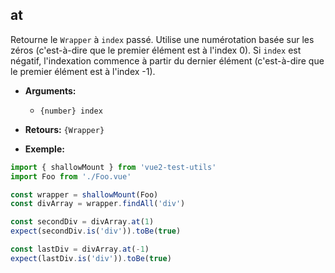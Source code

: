## at

Retourne le `Wrapper` à `index` passé. Utilise une numérotation basée sur les zéros (c'est-à-dire que le premier élément est à l'index 0).
Si `index` est négatif, l'indexation commence à partir du dernier élément (c'est-à-dire que le premier élément est à l'index -1).

- **Arguments:**

  - `{number} index`

- **Retours:** `{Wrapper}`

- **Exemple:**

```js
import { shallowMount } from 'vue2-test-utils'
import Foo from './Foo.vue'

const wrapper = shallowMount(Foo)
const divArray = wrapper.findAll('div')

const secondDiv = divArray.at(1)
expect(secondDiv.is('div')).toBe(true)

const lastDiv = divArray.at(-1)
expect(lastDiv.is('div')).toBe(true)
```
